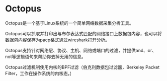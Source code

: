 # Octopus
  Octopus是一个基于Linux系统的一个简单网络数据采集分析工具。
  
  Octopus可以抓取并打印出与布尔表达式匹配的网络接口上数据包内容，也可以将数据包内容保存为pacp格式通过wireshark打开分析。
  
  Octopus支持针对网络层、协议、主机、网络或端口的过滤，并提供and、or、not等逻辑语句来帮助你去掉无用的信息。 
  
  Octopus过滤机制使用内核的BPF过滤（伯克利数据包过滤器，Berkeley Packet Filter，工作在操作系统的内核态。)
  
